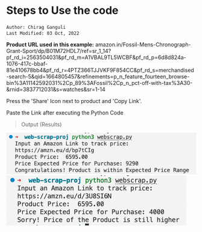 # Steps to Use the code

```
Author: Chirag Ganguli
Last Modified: 03 Oct, 2022
```

**Product URL used in this example:** amazon.in/Fossil-Mens-Chronograph-Grant-Sport/dp/B01M72HDL7/ref=sr_1_14?pf_rd_i=2563504031&pf_rd_m=A1VBAL9TL5WCBF&pf_rd_p=6d8d824a-1076-417c-bbaf-81e410678bb4&pf_rd_r=4PTZ366TJJVKF9F854CC&pf_rd_s=merchandised-search-5&qid=1664805457&refinements=p_n_feature_fourteen_browse-bin%3A11142592031%2Cp_89%3AFossil%2Cp_n_pct-off-with-tax%3A30-&rnid=3837712031&s=watches&sr=1-14

Press the 'Share' Icon next to product and 'Copy Link'.

Paste the Link after executing the Python Code

> Output (Results)

![True Scenario](/SS/TrueScene.png)
![False Scenario](SS/FalseScene.png)